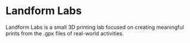 # Landform Labs

Landform Labs is a small 3D printing lab focused on creating meaningful prints from the .gpx files of real-world activities.
